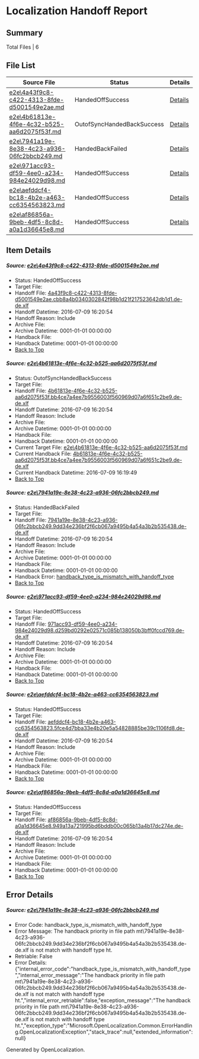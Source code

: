 # <a name='report-top'></a> Localization Handoff Report

## Summary
 Total Files | 6

## File List
 Source File | Status | Details 
 ----------- | ------ | ------- 
 [e2e\4a43f9c8-c422-4313-8fde-d5001549e2ae.md](https://github.com/OpenLocalizationTestOrg/oltest/blob/75e0ee89fe18b8ca360dfe85a175e562b9da0483/e2e/4a43f9c8-c422-4313-8fde-d5001549e2ae.md) | HandedOffSuccess | [Details](#1511fa8c83a790c970c0c929bf3df0585bb006e21)
 [e2e\4b61813e-4f6e-4c32-b525-aa6d2075f53f.md](https://github.com/OpenLocalizationTestOrg/oltest/blob/1941af0e09b075e6fe3b462478785ad0737b19bc/e2e/4b61813e-4f6e-4c32-b525-aa6d2075f53f.md) | OutofSyncHandedBackSuccess | [Details](#7ff3cdea6b2369976bc401381cc47db65e63a9723)
 [e2e\7941a19e-8e38-4c23-a936-06fc2bbcb249.md](https://github.com/OpenLocalizationTestOrg/oltest/blob/c02555ddca8c6fcbfe26170e9bef7c0862d7eb33/e2e/7941a19e-8e38-4c23-a936-06fc2bbcb249.md) | HandedBackFailed | [Details](#0abedeacfe30aed5e3f9f267e23f7dfcb3b208025)
 [e2e\971acc93-df59-4ee0-a234-984e24029d98.md](https://github.com/OpenLocalizationTestOrg/oltest/blob/ff3f73065d7ee83285b522ff7627cd3f2f702608/e2e/971acc93-df59-4ee0-a234-984e24029d98.md) | HandedOffSuccess | [Details](#af06b505106e8777d323d25c1ef2469a89c6284b6)
 [e2e\aefddcf4-bc18-4b2e-a463-cc6354563823.md](https://github.com/OpenLocalizationTestOrg/oltest/blob/ecfdf41ab6f4cac0ffef02184b36eb03b0931e32/e2e/aefddcf4-bc18-4b2e-a463-cc6354563823.md) | HandedOffSuccess | [Details](#a6c34a5b660f11d0d9cbc7215f4c12f260dc9b177)
 [e2e\af86856a-9beb-4df5-8c8d-a0a1d36645e8.md](https://github.com/OpenLocalizationTestOrg/oltest/blob/97d43692b897d1d5f8306b040704bfedc7346f93/e2e/af86856a-9beb-4df5-8c8d-a0a1d36645e8.md) | HandedOffSuccess | [Details](#5fe0d46a72c01e3d50b90bd20fb63e56cdd3c15b8)

## Item Details
##### <a name='1511fa8c83a790c970c0c929bf3df0585bb006e21'></a> Source: [e2e\4a43f9c8-c422-4313-8fde-d5001549e2ae.md](https://github.com/OpenLocalizationTestOrg/oltest/blob/75e0ee89fe18b8ca360dfe85a175e562b9da0483/e2e/4a43f9c8-c422-4313-8fde-d5001549e2ae.md)
* Status: HandedOffSuccess
* Target File: 
* Handoff File: [4a43f9c8-c422-4313-8fde-d5001549e2ae.cbb8a4b0340302842f98b1d21f217523642db1d1.de-de.xlf](https://github.com/OpenLocalizationTestOrg/olhandoff-e2e/blob/f062c713b5ccdd1089ff13865034de9d830960c6/ol-handoff/OpenLocalizationTestOrg/oltest-dede-fly/ci/ht/4a43f9c8-c422-4313-8fde-d5001549e2ae.cbb8a4b0340302842f98b1d21f217523642db1d1.de-de.xlf)
* Handoff Datetime: 2016-07-09 16:20:54
* Handoff Reason: Include
* Archive File: 
* Archive Datetime: 0001-01-01 00:00:00
* Handback File: 
* Handback Datetime: 0001-01-01 00:00:00
* [Back to Top](#report-top)

##### <a name='7ff3cdea6b2369976bc401381cc47db65e63a9723'></a> Source: [e2e\4b61813e-4f6e-4c32-b525-aa6d2075f53f.md](https://github.com/OpenLocalizationTestOrg/oltest/blob/1941af0e09b075e6fe3b462478785ad0737b19bc/e2e/4b61813e-4f6e-4c32-b525-aa6d2075f53f.md)
* Status: OutofSyncHandedBackSuccess
* Target File: 
* Handoff File: [4b61813e-4f6e-4c32-b525-aa6d2075f53f.bb4ce7a4ee7b9556003f560969d07a6f651c2be9.de-de.xlf](https://github.com/OpenLocalizationTestOrg/olhandoff-e2e/blob/f062c713b5ccdd1089ff13865034de9d830960c6/ol-handoff/OpenLocalizationTestOrg/oltest-dede-fly/ci/ht/4b61813e-4f6e-4c32-b525-aa6d2075f53f.bb4ce7a4ee7b9556003f560969d07a6f651c2be9.de-de.xlf)
* Handoff Datetime: 2016-07-09 16:20:54
* Handoff Reason: Include
* Archive File: 
* Archive Datetime: 0001-01-01 00:00:00
* Handback File: 
* Handback Datetime: 0001-01-01 00:00:00
* Current Target File: [e2e\4b61813e-4f6e-4c32-b525-aa6d2075f53f.md](https://github.com/OpenLocalizationTestOrg/oltest-dede-fly/blob/be453dfedb6a5d569dbbb75ef32f88decfefc4c4/e2e/4b61813e-4f6e-4c32-b525-aa6d2075f53f.md)
* Current Handback File: [4b61813e-4f6e-4c32-b525-aa6d2075f53f.bb4ce7a4ee7b9556003f560969d07a6f651c2be9.de-de.xlf](https://github.com/OpenLocalizationTestOrg/olhandback-e2e/blob/825635e8020e59a49f52c9afcdfc9516a6f5dc6e/ol-handback/OpenLocalizationTestOrg/oltest-dede-fly/ci/4b61813e-4f6e-4c32-b525-aa6d2075f53f.bb4ce7a4ee7b9556003f560969d07a6f651c2be9.de-de.xlf)
* Current Handback Datetime: 2016-07-09 16:19:49
* [Back to Top](#report-top)

##### <a name='0abedeacfe30aed5e3f9f267e23f7dfcb3b208025'></a> Source: [e2e\7941a19e-8e38-4c23-a936-06fc2bbcb249.md](https://github.com/OpenLocalizationTestOrg/oltest/blob/c02555ddca8c6fcbfe26170e9bef7c0862d7eb33/e2e/7941a19e-8e38-4c23-a936-06fc2bbcb249.md)
* Status: HandedBackFailed
* Target File: 
* Handoff File: [7941a19e-8e38-4c23-a936-06fc2bbcb249.9dd34e236bf2f6cb067a9495b4a54a3b2b535438.de-de.xlf](https://github.com/OpenLocalizationTestOrg/olhandoff-e2e/blob/f062c713b5ccdd1089ff13865034de9d830960c6/ol-handoff/OpenLocalizationTestOrg/oltest-dede-fly/ci/ht/7941a19e-8e38-4c23-a936-06fc2bbcb249.9dd34e236bf2f6cb067a9495b4a54a3b2b535438.de-de.xlf)
* Handoff Datetime: 2016-07-09 16:20:54
* Handoff Reason: Include
* Archive File: 
* Archive Datetime: 0001-01-01 00:00:00
* Handback File: 
* Handback Datetime: 0001-01-01 00:00:00
* Handback Error: [handback_type_is_mismatch_with_handoff_type](#0abedeacfe30aed5e3f9f267e23f7dfcb3b208025handback_type_is_mismatch_with_handoff_type)
* [Back to Top](#report-top)

##### <a name='af06b505106e8777d323d25c1ef2469a89c6284b6'></a> Source: [e2e\971acc93-df59-4ee0-a234-984e24029d98.md](https://github.com/OpenLocalizationTestOrg/oltest/blob/ff3f73065d7ee83285b522ff7627cd3f2f702608/e2e/971acc93-df59-4ee0-a234-984e24029d98.md)
* Status: HandedOffSuccess
* Target File: 
* Handoff File: [971acc93-df59-4ee0-a234-984e24029d98.d259bd0292e02571c085b138050b3bff0fccd769.de-de.xlf](https://github.com/OpenLocalizationTestOrg/olhandoff-e2e/blob/f062c713b5ccdd1089ff13865034de9d830960c6/ol-handoff/OpenLocalizationTestOrg/oltest-dede-fly/ci/ht/971acc93-df59-4ee0-a234-984e24029d98.d259bd0292e02571c085b138050b3bff0fccd769.de-de.xlf)
* Handoff Datetime: 2016-07-09 16:20:54
* Handoff Reason: Include
* Archive File: 
* Archive Datetime: 0001-01-01 00:00:00
* Handback File: 
* Handback Datetime: 0001-01-01 00:00:00
* [Back to Top](#report-top)

##### <a name='a6c34a5b660f11d0d9cbc7215f4c12f260dc9b177'></a> Source: [e2e\aefddcf4-bc18-4b2e-a463-cc6354563823.md](https://github.com/OpenLocalizationTestOrg/oltest/blob/ecfdf41ab6f4cac0ffef02184b36eb03b0931e32/e2e/aefddcf4-bc18-4b2e-a463-cc6354563823.md)
* Status: HandedOffSuccess
* Target File: 
* Handoff File: [aefddcf4-bc18-4b2e-a463-cc6354563823.5fce4d7bba33e4b20e5a54828885be39c1106fd8.de-de.xlf](https://github.com/OpenLocalizationTestOrg/olhandoff-e2e/blob/f062c713b5ccdd1089ff13865034de9d830960c6/ol-handoff/OpenLocalizationTestOrg/oltest-dede-fly/ci/ht/aefddcf4-bc18-4b2e-a463-cc6354563823.5fce4d7bba33e4b20e5a54828885be39c1106fd8.de-de.xlf)
* Handoff Datetime: 2016-07-09 16:20:54
* Handoff Reason: Include
* Archive File: 
* Archive Datetime: 0001-01-01 00:00:00
* Handback File: 
* Handback Datetime: 0001-01-01 00:00:00
* [Back to Top](#report-top)

##### <a name='5fe0d46a72c01e3d50b90bd20fb63e56cdd3c15b8'></a> Source: [e2e\af86856a-9beb-4df5-8c8d-a0a1d36645e8.md](https://github.com/OpenLocalizationTestOrg/oltest/blob/97d43692b897d1d5f8306b040704bfedc7346f93/e2e/af86856a-9beb-4df5-8c8d-a0a1d36645e8.md)
* Status: HandedOffSuccess
* Target File: 
* Handoff File: [af86856a-9beb-4df5-8c8d-a0a1d36645e8.949a13a721995bd6bddb00c065b13a4b17dc274e.de-de.xlf](https://github.com/OpenLocalizationTestOrg/olhandoff-e2e/blob/f062c713b5ccdd1089ff13865034de9d830960c6/ol-handoff/OpenLocalizationTestOrg/oltest-dede-fly/ci/ht/af86856a-9beb-4df5-8c8d-a0a1d36645e8.949a13a721995bd6bddb00c065b13a4b17dc274e.de-de.xlf)
* Handoff Datetime: 2016-07-09 16:20:54
* Handoff Reason: Include
* Archive File: 
* Archive Datetime: 0001-01-01 00:00:00
* Handback File: 
* Handback Datetime: 0001-01-01 00:00:00
* [Back to Top](#report-top)


## Error Details
##### <a name='0abedeacfe30aed5e3f9f267e23f7dfcb3b208025handback_type_is_mismatch_with_handoff_type'></a> Source: [e2e\7941a19e-8e38-4c23-a936-06fc2bbcb249.md](#0abedeacfe30aed5e3f9f267e23f7dfcb3b208025)
* Error Code: handback_type_is_mismatch_with_handoff_type
* Error Message: The handback priority in file path mt\7941a19e-8e38-4c23-a936-06fc2bbcb249.9dd34e236bf2f6cb067a9495b4a54a3b2b535438.de-de.xlf is not match with handoff type ht.
* Retriable: False
* Error Details: {"internal_error_code":"handback_type_is_mismatch_with_handoff_type","internal_error_message":"The handback priority in file path mt\\7941a19e-8e38-4c23-a936-06fc2bbcb249.9dd34e236bf2f6cb067a9495b4a54a3b2b535438.de-de.xlf is not match with handoff type ht.","internal_error_retriable":false,"exception_message":"The handback priority in file path mt\\7941a19e-8e38-4c23-a936-06fc2bbcb249.9dd34e236bf2f6cb067a9495b4a54a3b2b535438.de-de.xlf is not match with handoff type ht.","exception_type":"Microsoft.OpenLocalization.Common.ErrorHandling.OpenLocalizationException","stack_trace":null,"extended_information":null}


Generated by OpenLocalization.
